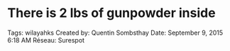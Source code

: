 # There is 2 lbs of gunpowder inside

Tags: wilayahks
Created by: Quentin Sombsthay
Date: September 9, 2015 6:18 AM
Réseau: Surespot